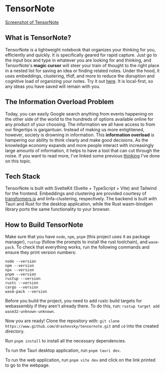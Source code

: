 # TensorNote

[Screenshot of TensorNote](docs/TensorNoteScreenshot.png)

## What is TensorNote?

TensorNote is a lightweight notebook that organizes your thinking for you, efficiently and quickly. It is specifically geared for rapid capture. Just go to the input box and type in whatever you are looking for and thinking, and TensorNote's **magic cursor** will steer your train of thought to the right place in a nested list for saving an idea or finding related notes. Under the hood, it uses embeddings, clustering, tfidf, and more to reduce the disruption and cognitive load of organizing your notes. Try it out [here](https://drashevsky.github.io/tensornote/). It is local-first, so any ideas you have saved will remain with you.

## The Information Overload Problem
Today, you can easily Google search anything from events happening on the other side of the world to the hundreds of options available online for any product of your choosing. The information we all have access to from our fingertips is gargantuan. Instead of making us more enlightened, however, society is drowning in information. This **information overload** is hampering our ability to think clearly and make good decisions. As the knowledge economy expands and more people interact with increasingly large amounts of information, it helps to have a tool that can cut through the noise. If you want to read more, I've linked some previous [thinking](https://drashevsky.github.io/posts/SecondBrain.html) I've done on this topic.

## Tech Stack
TensorNote is built with SvelteKit (Svelte + TypeScript + Vite) and Tailwind for the frontend. Embeddings and clustering are provided courtesy of [transformers.js](https://huggingface.co/docs/transformers.js/en/index) and linfa-clustering, respectively. The backend is built with Tauri and Rust for the desktop application, while the Rust wasm-bindgen library ports the same functionality to your browser.

## How to Build TensorNote

Make sure that you have ``node``, ``npm``, ``pnpm`` (this project uses it as package manager), ``rustup`` (follow the prompts to install the rust toolchain), and ``wasm-pack``. To check that everything works, run the following commands and ensure they print version numbers:

```
node --version
npm --version
npx --version
pnpm --version
rustup --version
rustc --version
cargo --version
wasm-pack --version
```

Before you build the project, you need to add rustc build targets for webassembly if they aren't already there. To do this, run: ``rustup target add wasm32-unknown-unknown``.

Now you are ready! Clone the repository with: ``git clone https://www.github.com/drashevsky/tensornote.git`` and ``cd`` into the created directory.

Run ``pnpm install`` to install all the necessary dependencies.

To run the Tauri desktop application, run ``pnpm tauri dev``.

To run the web application, run ``pnpm vite dev`` and click on the link printed to go to the webpage.
